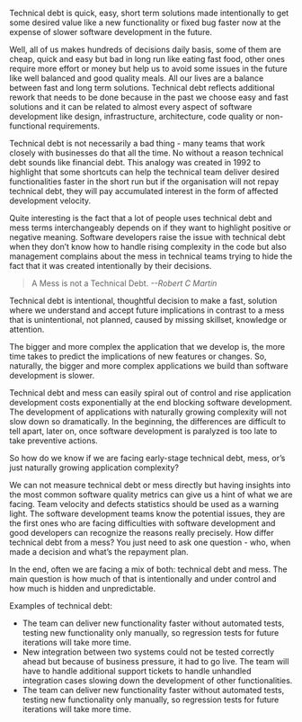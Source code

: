 Technical debt is quick, easy, short term solutions made intentionally to get some desired value like a new functionality or fixed bug faster now at the expense of slower software development in the future.

Well, all of us makes hundreds of decisions daily basis, some of them are cheap, quick and easy but bad in long run like eating fast food, other ones require more effort or money but help us to avoid some issues in the future like well balanced and good quality meals. All our lives are a balance between fast and long term solutions. Technical debt reflects additional rework that needs to be done because in the past we choose easy and fast solutions and it can be related  to almost every aspect of software development like design, infrastructure, architecture, code quality or non-functional requirements. 

Technical debt is not necessarily a bad thing - many teams that work closely with businesses do that all the time. No without a reason technical debt sounds like financial debt. This analogy was created in 1992 to highlight that some shortcuts can help the technical team deliver desired functionalities faster in the short run but if the organisation will not repay technical debt, they will pay accumulated interest in the form of affected development velocity.

Quite interesting is the fact that a lot of people uses technical debt and mess terms interchangeably depends on if they want to highlight positive or negative meaning. Software developers raise the issue with technical debt when they don’t know how to handle rising complexity in the code but also management complains about the mess in technical teams trying to hide the fact that it was created intentionally by their decisions.


> A Mess is not a Technical Debt.
> *--Robert C Martin*

Technical debt is intentional, thoughtful decision to make a fast, solution where we understand and accept future implications in contrast to a mess that is unintentional, not planned, caused by missing skillset, knowledge or attention.

The bigger and more complex the application that we develop is, the more time takes to predict the implications of new features or changes. So, naturally, the bigger and more complex applications we build than software development is slower.

Technical debt and mess can easily spiral out of control and rise application development costs exponentially at the end blocking software development. The development of applications with naturally growing complexity will not slow down so dramatically. In the beginning, the differences are difficult to tell apart, later on, once software development is paralyzed is too late to take preventive actions.

So how do we know if we are facing early-stage technical debt, mess, or’s just naturally growing application complexity?


We can not measure technical debt or mess directly but having insights into the most common software quality metrics can give us a hint of what we are facing. Team velocity and defects statistics should be used as a warning light. The software development teams know the potential issues, they are the first ones who are facing difficulties with software development and good developers can recognize the reasons really precisely.  How differ technical debt from a mess? You just need to ask one question - who, when made a decision and what’s the repayment plan. 

In the end, often we are facing a mix of both: technical debt and mess. The main question is how much of that is intentionally and under control and how much is hidden and unpredictable. 

Examples of technical debt:

- The team can deliver new functionality faster without automated tests, testing new functionality only manually, so regression tests for future iterations will take more time.
- New integration between two systems could not be tested correctly ahead but because of business pressure, it had to go live. The team will have to handle additional support tickets to handle unhandled integration cases slowing down the development of other functionalities.
- The team can deliver new functionality faster without automated tests, testing new functionality only manually, so regression tests for future iterations will take more time.


